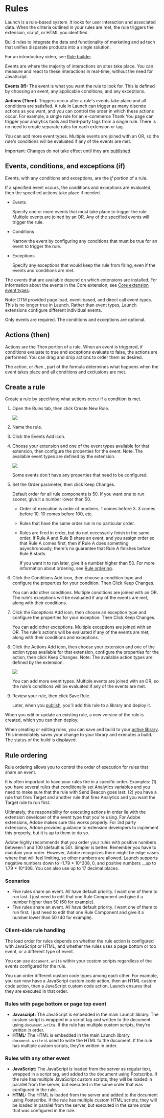 # Rules

Launch is a rule-based system. It looks for user interaction and associated data. When the criteria outlined in your rules are met, the rule triggers the extension, script, or HTML you identified.

Build rules to integrate the data and functionality of marketing and ad tech that unifies disparate products into a single solution.

For an introductory video, see [Rule builder](../getting-started/videos.md).

Events are where the majority of interactions on sites take place. You can measure and react to these interactions in real-time, without the need for JavaScript.

**Events \(If\):** The event is what you want the rule to look for. This is defined by choosing an event, any applicable conditions, and any exceptions.

**Actions \(Then\):** Triggers occur after a rule's events take place and all conditions are satisfied. A rule in Launch can trigger as many discrete actions as you want, and you can control the order in which these actions occur. For example, a single rule for an e-commerce Thank You page can trigger your analytics tools and third-party tags from a single rule. There is no need to create separate rules for each extension or tag.

You can add more event types. Multiple events are joined with an OR, so the rule's conditions will be evaluated if any of the events are met.

Important: Changes do not take effect until they are [published](../publishing/).

## Events, conditions, and exceptions \(if\)

Events, with any conditions and exceptions, are the _If_ portion of a rule.

If a specified event occurs, the conditions and exceptions are evaluated, then the specified actions take place if needed.

* Events

  Specify one or more events that must take place to trigger the rule. Multiple events are joined by an OR. Any of the specified events will trigger the rule.

* Conditions

  Narrow the event by configuring any conditions that must be true for an event to trigger the rule.

* Exceptions

  Specify any exceptions that would keep the rule from firing, even if the events and conditions are met.

The events that are available depend on which extensions are installed. For information about the events in the Core extension, see [Core extension event types](../extension-reference/core-extension.md#core-extension-event-types).

Note: DTM provided page load, event-based, and direct call event types. This is no longer true in Launch. Rather than event types, Launch extensions configure different individual events.

Only events are required. The conditions and exceptions are optional.

## Actions \(then\)

Actions are the Then portion of a rule. When an event is triggered, if conditions evaluate to true and exceptions evaluate to false, the actions are performed. You can drag and drop actions to order them as desired.

The action, or _then_ , part of the formula determines what happens when the event takes place and all conditions and exclusions are met.

## Create a rule

Create a rule by specifying what actions occur if a condition is met.

1. Open the Rules tab, then click Create New Rule.

   ![](../.gitbook/assets/rule-create.png)

2. Name the rule.
3. Click the Events Add icon.
4. Choose your extension and one of the event types available for that extension, then configure the properties for the event. Note: The available event types are defined by the extension.

   ![](../.gitbook/assets/rule-event-config.png)

   Some events don't have any properties that need to be configured.

5. Set the Order parameter, then click Keep Changes.

   Default order for all rule components is 50. If you want one to run sooner, give it a number lower than 50.

   * Order of execution is order of numbers. 1 comes before 3. 3 comes before 10. 10 comes before 100, etc.
   * Rules that have the same order run in no particular order.
   * Rules are fired in order, but do not necessarily finish in the same order. If Rule A and Rule B share an event, and you assign order so that Rule A comes first, then if Rule A does something asynchronously, there's no guarantee that Rule A finishes before Rule B starts.

     If you want it to run later, give it a number higher than 50. For more information about ordering, see [Rule ordering](rules.md#rule-ordering).

6. Click the Conditions Add icon, then choose a condition type and configure the properties for your condition. Then Click Keep Changes.

   You can add other conditions. Multiple conditions are joined with an OR. The rule's exceptions will be evaluated if any of the events are met, along with their conditions.

7. Click the Exceptions Add icon, then choose an exception type and configure the properties for your exception. Then Click Keep Changes.

   You can add other exceptions. Multiple exceptions are joined with an OR. The rule's actions will be evaluated if any of the events are met, along with their conditions and exceptions.

8. Click the Actions Add icon, then choose your extension and one of the action types available for that extension, configure the properties for the action, then click Keep Changes. Note: The available action types are defined by the extension.

   ![](../.gitbook/assets/rule-action-config.jpg)

   You can add more event types. Multiple events are joined with an OR, so the rule's conditions will be evaluated if any of the events are met.

9. Review your rule, then click Save Rule.

   Later, when you [publish](../publishing/), you'll add this rule to a library and deploy it.

When you edit or update an existing rule, a new version of the rule is created, which you can then deploy.

When creating or editing rules, you can save and build to your [active library](../publishing/libraries.md#active-library). This immediately saves your change to your library and executes a build. The status of the build is displayed.

## Rule ordering

Rule ordering allows you to control the order of execution for rules that share an event.

It is often important to have your rules fire in a specific order. Examples: \(1\) you have several rules that conditionally set Analytics variables and you need to make sure that the rule with Send Beacon goes last. \(2\) you have a rule that fires Target and another rule that fires Analytics and you want the Target rule to run first.

Ultimately, the responsibility for executing actions in order lie with the extension developer of the event type that you're using. For Adobe extensions, Adobe makes sure this works properly. For 3rd party extensions, Adobe provides guidance to extension developers to implement this properly, but it is up to them to do so.

Adobe highly recommends that you order your rules with positive numbers between 1 and 100 \(default is 50\). Simpler is better. Remember you have to maintain your order. However, Adobe recognizes there might be edge cases where that will feel limiting, so other numbers are allowed. Launch supports negative numbers down to -1.79 \* 10^308, 0, and positive numbers __up to 1.79 \* 10^308. You can also use up to 17 decimal places.

### Scenarios

* Five rules share an event. All have default priority. I want one of them to run last. I just need to edit that one Rule Component and give it a number higher than 50 \(60 for example\).
* Five rules share an event. All have default priority. I want one of them to run first. I just need to edit that one Rule Component and give it a number lower than 50 \(40 for example\).

### Client-side rule handling

The load order for rules depends on whether the rule action is configured with JavaScript or HTML, and whether the rules uses a page bottom or top event, or a different type of event.

You can use `document.write` within your custom scripts regardless of the events configured for the rule.

You can order different custom code types among each other. For example, you can now have a JavaScript custom code action, then an HTML custom code action, then a JavaScript custom code action. Launch ensures that they are executed in that order.

### Rules with page bottom or page top event

* **Javascript:** The JavaScript is embedded in the main Launch library. The custom script is wrapped in a script tag and written to the document using `document.write`. If the rule has multiple custom scripts, they're written in order.
* **HTML:** The HTML is embedded in the main Launch library. `document.write` is used to write the HTML to the document. If the rule has multiple custom scripts, they're written in order.

### Rules with any other event

* **JavaScript:** The JavaScript is loaded from the server as regular text, wrapped in a script tag, and added to the document using Postscribe. If the rule has multiple JavaScript custom scripts, they will be loaded in parallel from the server, but executed in the same order that was configured in the rule.
* **HTML:** The HTML is loaded from the server and added to the document using Postscribe. If the rule has multiple custom HTML scripts, they will be loaded in parallel from the server, but executed in the same order that was configured in the rule.

